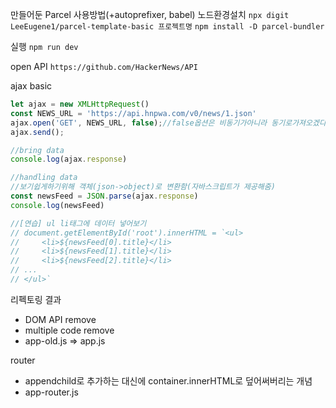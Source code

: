 만들어둔 Parcel 사용방법(+autoprefixer, babel)
노드환경설치
```npx digit LeeEugene1/parcel-template-basic 프로젝트명```
```npm install -D parcel-bundler```

실행
```npm run dev```

open API
```https://github.com/HackerNews/API```

ajax basic
```javascript
let ajax = new XMLHttpRequest()
const NEWS_URL = 'https://api.hnpwa.com/v0/news/1.json'
ajax.open('GET', NEWS_URL, false);//false옵션은 비동기가아니라 동기로가져오겠다는뜻
ajax.send();

//bring data
console.log(ajax.response)

//handling data
//보기쉽게하기위해 객체(json->object)로 변환함(자바스크립트가 제공해줌)
const newsFeed = JSON.parse(ajax.response)
console.log(newsFeed)

//[연습] ul li태그에 데이터 넣어보기
// document.getElementById('root').innerHTML = `<ul>
//     <li>${newsFeed[0].title}</li>
//     <li>${newsFeed[1].title}</li>
//     <li>${newsFeed[2].title}</li>
// ...
// </ul>`
```

리펙토링 결과
* DOM API remove
* multiple code remove
* app-old.js => app.js

router
* appendchild로 추가하는 대신에 container.innerHTML로 덮어써버리는 개념
* app-router.js